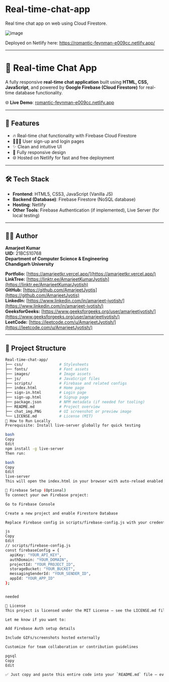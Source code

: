 # Real-time-chat-app
Real time chat app on web using Cloud Firestore. 

![image](https://github.com/user-attachments/assets/e8bcc631-ada7-4a42-a42c-3ac5a081b1d1)

Deployed on Netlify here: https://romantic-feynman-e009cc.netlify.app/

---

# 💬 Real-time Chat App

A fully responsive **real-time chat application** built using **HTML, CSS, JavaScript**, and powered by **Google Firebase (Cloud Firestore)** for real-time database functionality.

🌐 **Live Demo**: [romantic-feynman-e009cc.netlify.app](https://romantic-feynman-e009cc.netlify.app)

---

## 🚀 Features

- 🔥 Real-time chat functionality with Firebase Cloud Firestore  
- 🧑‍🤝‍🧑 User sign-up and login pages  
- ✨ Clean and intuitive UI  
- 📱 Fully responsive design  
- 🌐 Hosted on Netlify for fast and free deployment  

---

## 🛠️ Tech Stack

- **Frontend**: HTML5, CSS3, JavaScript (Vanilla JS)  
- **Backend (Database)**: Firebase Firestore (NoSQL database)  
- **Hosting**: Netlify  
- **Other Tools**: Firebase Authentication (if implemented), Live Server (for local testing)  

---

## 🧑‍💻 Author

**Amarjeet Kumar**  
**UID:** 21BCS10768  
**Department of Computer Science & Engineering**  
**Chandigarh University**

**Portfolio:** [https://amarjeetkr.vercel.app/](https://amarjeetkr.vercel.app/)  
**LinkTree:** [https://linktr.ee/AmarjeetKumarJyotish](https://linktr.ee/AmarjeetKumarJyotish)  
**GitHub:** [https://github.com/AmarjeetJyotis](https://github.com/AmarjeetJyotis)  
**LinkedIn:** [https://www.linkedin.com/in/amarjeet-jyotish/](https://www.linkedin.com/in/amarjeet-jyotish/)  
**GeeksforGeeks:** [https://www.geeksforgeeks.org/user/amarjeetjyotish/](https://www.geeksforgeeks.org/user/amarjeetjyotish/)  
**LeetCode:** [https://leetcode.com/u/AmarjeetJyotish/](https://leetcode.com/u/AmarjeetJyotish/)


---

## 📂 Project Structure

```bash
Real-time-chat-app/
├── css/                # Stylesheets
├── fonts/              # Font assets
├── images/             # Image assets
├── js/                 # JavaScript files
├── scripts/            # Firebase and related configs
├── index.html          # Home page
├── sign-in.html        # Login page
├── sign-up.html        # Signup page
├── package.json        # NPM metadata (if needed for tooling)
├── README.md           # Project overview
├── chat_img.PNG        # UI screenshot or preview image
└── LICENSE.md          # License (MIT)
🧪 How to Run Locally
Prerequisite: Install live-server globally for quick testing

bash
Copy
Edit
npm install -g live-server
Then run:

bash
Copy
Edit
live-server
This will open the index.html in your browser with auto-reload enabled.

🔐 Firebase Setup (Optional)
To connect your own Firebase project:

Go to Firebase Console

Create a new project and enable Firestore Database

Replace Firebase config in scripts/firebase-config.js with your credentials:

js
Copy
Edit
// scripts/firebase-config.js
const firebaseConfig = {
  apiKey: "YOUR_API_KEY",
  authDomain: "YOUR_DOMAIN",
  projectId: "YOUR_PROJECT_ID",
  storageBucket: "YOUR_BUCKET",
  messagingSenderId: "YOUR_SENDER_ID",
  appId: "YOUR_APP_ID"
};


needed

📄 License
This project is licensed under the MIT License – see the LICENSE.md file for details.

Let me know if you want to:

Add Firebase Auth setup details

Include GIFs/screenshots hosted externally

Customize for team collaboration or contribution guidelines

pgsql
Copy
Edit

✅ Just copy and paste this entire code into your `README.md` file — everything including your Author section
